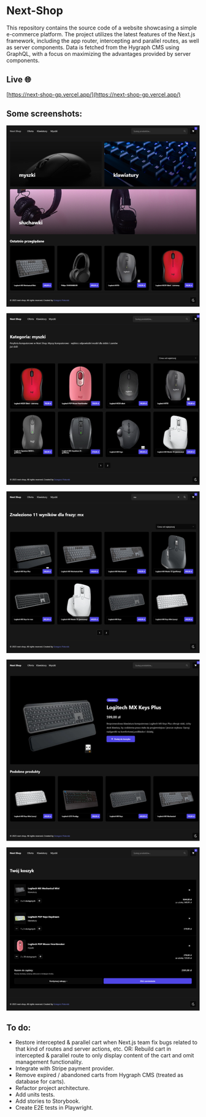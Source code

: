 # Next-Shop

This repository contains the source code of a website showcasing a simple e-commerce platform. The project utilizes the latest features of the Next.js framework, including the app router, intercepting and parallel routes, as well as server components. Data is fetched from the Hygraph CMS using GraphQL, with a focus on maximizing the advantages provided by server components.

## Live 🌐

[https://next-shop-gp.vercel.app/](https://next-shop-gp.vercel.app/)

## Some screenshots:

![](/screenshots/home.png?raw=true)

![](/screenshots/category-archive.png?raw=true)

![](/screenshots/search-results.png?raw=true)

![](/screenshots/product.png?raw=true)

![](/screenshots/cart.png?raw=true)

## To do:

- Restore intercepted & parallel cart when Next.js team fix bugs related to that kind of routes and server actions, etc. OR: Rebuild cart in intercepted & parallel route to only display content of the cart and omit management functionality.
- Integrate with Stripe payment provider.
- Remove expired / abandoned carts from Hygraph CMS (treated as database for carts).
- Refactor project architecture.
- Add units tests.
- Add stories to Storybook.
- Create E2E tests in Playwright.
